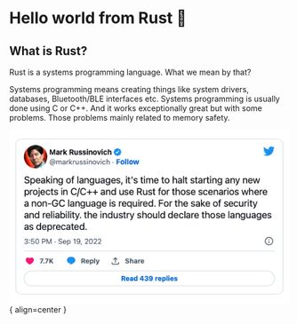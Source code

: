# Hello world from Rust 🦀

## What is Rust?
Rust is a systems programming language. What we mean by that?

Systems programming means creating things like system drivers, databases, Bluetooth/BLE interfaces etc. 
Systems programming is usually done using C or C++. And it works exceptionally great but with some problems. 
            Those problems mainly related to memory safety. 

![Image title](assets/mark_tweet.png){ align=center }

